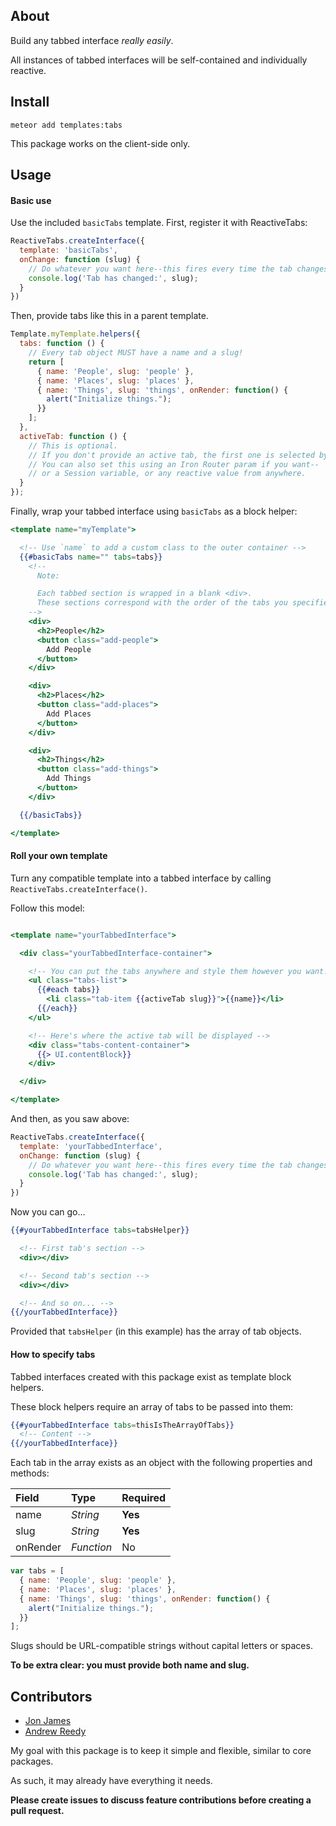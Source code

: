 About
-----

Build any tabbed interface *really easily*.

All instances of tabbed interfaces will be self-contained and individually reactive.

Install
-------

`meteor add templates:tabs`

This package works on the client-side only.

Usage
-----

#### Basic use

Use the included `basicTabs` template. First, register it with ReactiveTabs:

```javascript
ReactiveTabs.createInterface({
  template: 'basicTabs',
  onChange: function (slug) {
    // Do whatever you want here--this fires every time the tab changes
    console.log('Tab has changed:', slug);
  }
})
```

Then, provide tabs like this in a parent template.

```javascript
Template.myTemplate.helpers({
  tabs: function () {
    // Every tab object MUST have a name and a slug!
    return [
      { name: 'People', slug: 'people' },
      { name: 'Places', slug: 'places' },
      { name: 'Things', slug: 'things', onRender: function() {
        alert("Initialize things.");
      }}
    ];
  },
  activeTab: function () {
    // This is optional.
    // If you don't provide an active tab, the first one is selected by default.
    // You can also set this using an Iron Router param if you want--
    // or a Session variable, or any reactive value from anywhere.
  }
});
```

Finally, wrap your tabbed interface using `basicTabs` as a block helper:

```handlebars
<template name="myTemplate">

  <!-- Use `name` to add a custom class to the outer container -->
  {{#basicTabs name="" tabs=tabs}}
    <!--
      Note:

      Each tabbed section is wrapped in a blank <div>.
      These sections correspond with the order of the tabs you specified.
    -->
    <div>
      <h2>People</h2>
      <button class="add-people">
        Add People
      </button>
    </div>

    <div>
      <h2>Places</h2>
      <button class="add-places">
        Add Places
      </button>
    </div>

    <div>
      <h2>Things</h2>
      <button class="add-things">
        Add Things
      </button>
    </div>

  {{/basicTabs}}

</template>
```

#### Roll your own template

Turn any compatible template into a tabbed interface by calling `ReactiveTabs.createInterface()`.

Follow this model:

```handlebars

<template name="yourTabbedInterface">

  <div class="yourTabbedInterface-container">

    <!-- You can put the tabs anywhere and style them however you want! -->
    <ul class="tabs-list">
      {{#each tabs}}
        <li class="tab-item {{activeTab slug}}">{{name}}</li>
      {{/each}}
    </ul>

    <!-- Here's where the active tab will be displayed -->
    <div class="tabs-content-container">
      {{> UI.contentBlock}}
    </div>

  </div>

</template>

```

And then, as you saw above:

```javascript
ReactiveTabs.createInterface({
  template: 'yourTabbedInterface',
  onChange: function (slug) {
    // Do whatever you want here--this fires every time the tab changes
    console.log('Tab has changed:', slug);
  }
})
```

Now you can go...

```handlebars
{{#yourTabbedInterface tabs=tabsHelper}}

  <!-- First tab's section -->
  <div></div>

  <!-- Second tab's section -->
  <div></div>

  <!-- And so on... -->
{{/yourTabbedInterface}}
```
Provided that `tabsHelper` (in this example) has the array of tab objects.

#### How to specify tabs

Tabbed interfaces created with this package exist as template block helpers.

These block helpers require an array of tabs to be passed into them:

```handlebars
{{#yourTabbedInterface tabs=thisIsTheArrayOfTabs}}
  <!-- Content -->
{{/yourTabbedInterface}}
```

Each tab in the array exists as an object with the following properties and methods:

Field     | Type       | Required
:---------|:-----------|:---------
name      | *String*   | **Yes**
slug      | *String*   | **Yes**
onRender  | *Function* | No

```javascript
var tabs = [
  { name: 'People', slug: 'people' },
  { name: 'Places', slug: 'places' },
  { name: 'Things', slug: 'things', onRender: function() {
    alert("Initialize things.");
  }}
];
```

Slugs should be URL-compatible strings without capital letters or spaces.

**To be extra clear: you must provide both name and slug.**

Contributors
------------

* [Jon James](http://github.com/jonjamz)
* [Andrew Reedy](http://github.com/andrewreedy)

My goal with this package is to keep it simple and flexible, similar to core packages.

As such, it may already have everything it needs.

**Please create issues to discuss feature contributions before creating a pull request.**
